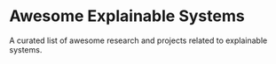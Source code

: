 # Awesome Explainable Systems
A curated list of awesome research and projects related to explainable systems. 
